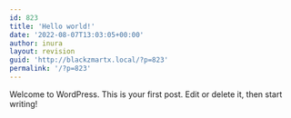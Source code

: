 ```yaml
---
id: 823
title: 'Hello world!'
date: '2022-08-07T13:03:05+00:00'
author: inura
layout: revision
guid: 'http://blackzmartx.local/?p=823'
permalink: '/?p=823'
---
```


Welcome to WordPress. This is your first post. Edit or delete it, then start writing!